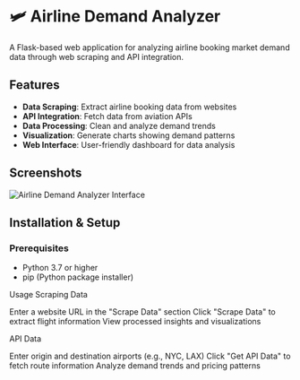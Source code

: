 # 🛩️ Airline Demand Analyzer

A Flask-based web application for analyzing airline booking market demand data through web scraping and API integration.

## Features

- **Data Scraping**: Extract airline booking data from websites
- **API Integration**: Fetch data from aviation APIs
- **Data Processing**: Clean and analyze demand trends
- **Visualization**: Generate charts showing demand patterns
- **Web Interface**: User-friendly dashboard for data analysis

## Screenshots

![Airline Demand Analyzer Interface](screenshot.png)

## Installation & Setup

### Prerequisites
- Python 3.7 or higher
- pip (Python package installer)

Usage
Scraping Data

Enter a website URL in the "Scrape Data" section
Click "Scrape Data" to extract flight information
View processed insights and visualizations

API Data

Enter origin and destination airports (e.g., NYC, LAX)
Click "Get API Data" to fetch route information
Analyze demand trends and pricing patterns
